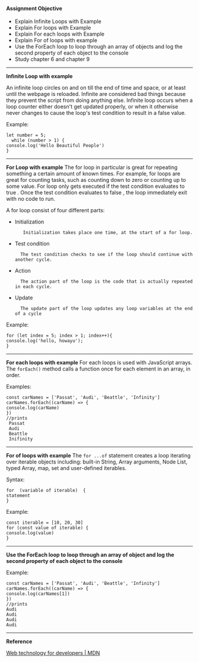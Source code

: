 #### Assignment Objective

- Explain Infinite Loops with Example
- Explain For loops with Example
- Explain For each loops with Example
- Explain For of loops with example
- Use the ForEach loop to loop through an array of objects and log the second property of each object to the console
- Study chapter 6 and chapter 9

****
**Infinite Loop with example**

An infinite loop circles on and on till the end of time and space, or at least until the webpage is reloaded. Infinite are considered bad things because they prevent the script from doing anything else.
Infinite loop occurs when a loop counter either doesn't get updated properly, or when it otherwise never changes to cause the loop's test condition to result in a false value.

Example:
```
let number = 5;
  while (number > 1) {
console.log('Hello Beautiful People')
}
```
****
**For Loop with example**
The for loop in particular is great for repeating something a certain amount of known times. For example, for loops are great for counting tasks, such as counting down to zero or counting up to some value.
For loop only gets executed if the test condition evaluates
to true . Once the test condition evaluates to false , the loop immediately exit with no code to run.

   A for loop consist of four different parts:

- Initialization
	
		 Initialization takes place one time, at the start of a for loop.
- Test condition
		
		The test condition checks to see if the loop should continue with another cycle.
- Action

		The action part of the loop is the code that is actually repeated in each cycle.
- Update

		The update part of the loop updates any loop variables at the end of a cycle

Example:

```
for (let index = 5; index > 1; index++){
console.log('hello, howayu');
}
```
****
**For each loops with example**
For each loops is used with JavaScript arrays. The <code>forEach()</code> method calls a function once for each element in an array, in order.

Examples:
```
const carNames = ['Passat', 'Audi', 'Beattle', 'Infinity']
carNames.forEach((carName) => { 
console.log(carName)
})         
//prints
 Passat
 Audi
 Beattle
 Inifinity
```	     

****
**For of loops with example**
The <code>for ...of</code>  statement creates a loop iterating over iterable objects including: built-in String, Array arguments, Node List, typed Array, map, set and user-defined iterables.

Syntax: 
```
for  (variable of iterable)  {
statement
}
```
Example:
```
const iterable = [10, 20, 30]
for (const value of iterable) {
console.log(value)
}
```


****
**Use the ForEach loop to loop through an array of object and log the second property of each object to the console**

Example:
``` 
const carNames = ['Passat', 'Audi', 'Beattle', 'Infinity']
carNames.forEach((carName) => { 
console.log(carNames[1])
})
//prints
Audi
Audi
Audi
Audi
```

****
**Reference**

[Web technology for developers | MDN]((https://developer.mozilla.org/en-US/docs/Web))




